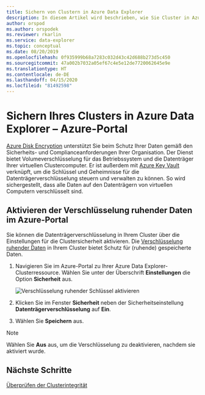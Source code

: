 ```yaml
---
title: Sichern von Clustern in Azure Data Explorer
description: In diesem Artikel wird beschrieben, wie Sie Cluster in Azure Data Explorer im Azure-Portal sichern.
author: orspod
ms.author: orspodek
ms.reviewer: rkarlin
ms.service: data-explorer
ms.topic: conceptual
ms.date: 08/20/2019
ms.openlocfilehash: 0f935999b68a7283c032d43c42d688b273d5c450
ms.sourcegitcommit: 47a002b7032a05ef67c4e5e12de7720062645e9e
ms.translationtype: HT
ms.contentlocale: de-DE
ms.lasthandoff: 04/15/2020
ms.locfileid: "81492598"
---
```

# <a name="secure-your-cluster-in-azure-data-explorer---azure-portal"></a>Sichern Ihres Clusters in Azure Data Explorer – Azure-Portal

[Azure Disk Encryption](/azure/security/azure-security-disk-encryption-overview) unterstützt Sie beim Schutz Ihrer Daten gemäß den Sicherheits- und Complianceanforderungen Ihrer Organisation. Der Dienst bietet Volumeverschlüsselung für das Betriebssystem und die Datenträger Ihrer virtuellen Clustercomputer. Er ist außerdem mit [Azure Key Vault](/azure/key-vault/) verknüpft, um die Schlüssel und Geheimnisse für die Datenträgerverschlüsselung steuern und verwalten zu können. So wird sichergestellt, dass alle Daten auf den Datenträgern von virtuellen Computern verschlüsselt sind. 
  
## <a name="enable-encryption-at-rest-in-the-azure-portal"></a>Aktivieren der Verschlüsselung ruhender Daten im Azure-Portal
  
Sie können die Datenträgerverschlüsselung in Ihrem Cluster über die Einstellungen für die Clustersicherheit aktivieren. Die [Verschlüsselung ruhender Daten](/azure/security/fundamentals/encryption-atrest) in Ihrem Cluster bietet Schutz für (ruhende) gespeicherte Daten. 

1. Navigieren Sie im Azure-Portal zu Ihrer Azure Data Explorer-Clusterressource. Wählen Sie unter der Überschrift **Einstellungen** die Option **Sicherheit** aus. 

    ![Verschlüsselung ruhender Schlüssel aktivieren](media/manage-cluster-security/security-encryption-at-rest.png)

1. Klicken Sie im Fenster **Sicherheit** neben der Sicherheitseinstellung **Datenträgerverschlüsselung** auf **Ein**. 

1. Wählen Sie **Speichern** aus.
 
> [!NOTE]
> Wählen Sie **Aus** aus, um die Verschlüsselung zu deaktivieren, nachdem sie aktiviert wurde.

## <a name="next-steps"></a>Nächste Schritte

[Überprüfen der Clusterintegrität](/azure/data-explorer/check-cluster-health)
